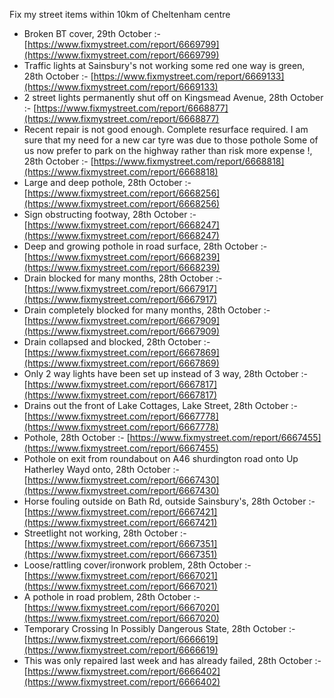 Fix my street items within 10km of Cheltenham centre

<!-- fix_marker starts -->

- Broken BT cover, 29th October :- [https://www.fixmystreet.com/report/6669799](https://www.fixmystreet.com/report/6669799)
- Traffic lights at Sainsbury's not working some red one way is green, 28th October :- [https://www.fixmystreet.com/report/6669133](https://www.fixmystreet.com/report/6669133)
- 2 street lights permanently shut off on Kingsmead Avenue, 28th October :- [https://www.fixmystreet.com/report/6668877](https://www.fixmystreet.com/report/6668877)
- Recent repair is not good enough. Complete resurface required. I am sure that my need for a new car tyre was due to those pothole Some of us now prefer to park on the highway rather than risk more expense !, 28th October :- [https://www.fixmystreet.com/report/6668818](https://www.fixmystreet.com/report/6668818)
- Large and deep pothole, 28th October :- [https://www.fixmystreet.com/report/6668256](https://www.fixmystreet.com/report/6668256)
- Sign obstructing footway, 28th October :- [https://www.fixmystreet.com/report/6668247](https://www.fixmystreet.com/report/6668247)
- Deep and growing pothole in road surface, 28th October :- [https://www.fixmystreet.com/report/6668239](https://www.fixmystreet.com/report/6668239)
- Drain blocked for many months, 28th October :- [https://www.fixmystreet.com/report/6667917](https://www.fixmystreet.com/report/6667917)
- Drain completely blocked for many months, 28th October :- [https://www.fixmystreet.com/report/6667909](https://www.fixmystreet.com/report/6667909)
- Drain collapsed and blocked, 28th October :- [https://www.fixmystreet.com/report/6667869](https://www.fixmystreet.com/report/6667869)
- Only 2 way lights have been set up instead of 3 way, 28th October :- [https://www.fixmystreet.com/report/6667817](https://www.fixmystreet.com/report/6667817)
- Drains out the front of Lake Cottages, Lake Street, 28th October :- [https://www.fixmystreet.com/report/6667778](https://www.fixmystreet.com/report/6667778)
- Pothole, 28th October :- [https://www.fixmystreet.com/report/6667455](https://www.fixmystreet.com/report/6667455)
- Pothole on exit from roundabout on A46 shurdington road onto Up Hatherley Wayd onto, 28th October :- [https://www.fixmystreet.com/report/6667430](https://www.fixmystreet.com/report/6667430)
- Horse fouling outside on Bath Rd, outside Sainsbury's, 28th October :- [https://www.fixmystreet.com/report/6667421](https://www.fixmystreet.com/report/6667421)
- Streetlight not working, 28th October :- [https://www.fixmystreet.com/report/6667351](https://www.fixmystreet.com/report/6667351)
- Loose/rattling cover/ironwork problem, 28th October :- [https://www.fixmystreet.com/report/6667021](https://www.fixmystreet.com/report/6667021)
- A pothole in road problem, 28th October :- [https://www.fixmystreet.com/report/6667020](https://www.fixmystreet.com/report/6667020)
- Temporary Crossing In Possibly Dangerous State, 28th October :- [https://www.fixmystreet.com/report/6666619](https://www.fixmystreet.com/report/6666619)
- This was only repaired last week and has already failed, 28th October :- [https://www.fixmystreet.com/report/6666402](https://www.fixmystreet.com/report/6666402)

<!-- fix_marker ends -->